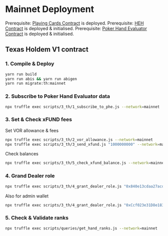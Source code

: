 # Mainnet Deployment

Prerequisite: [Playing Cards Contract](./1.playing_cards.md) is deployed.
Prerequisite: [HEH Contract](./2.heh.md) is deployed & initialised.
Prerequisite: [Poker Hand Evaluator Contract](./3.poker_hand_evaluator.md) is deployed & initialised.

## Texas Holdem V1 contract

### 1. Compile & Deploy

```bash
yarn run build
yarn run abis && yarn run abigen
yarn run migrate:th:mainnet
```

### 2. Subscribe to Poker Hand Evaluator data

```bash
npx truffle exec scripts/3_th/1_subscribe_to_phe.js --network=mainnet
```

### 3. Set & Check xFUND fees

Set VOR allowance & fees

```bash
npx truffle exec scripts/3_th/2_vor_allowance.js --network=mainnet
npx truffle exec scripts/3_th/3_send_xfund.js "1000000000" --network=mainnet
```

Check balances

```bash
npx truffle exec scripts/3_th/5_check_xfund_balance.js --network=mainnet
```

### 4. Grand Dealer role

```bash
npx truffle exec scripts/3_th/4_grant_dealer_role.js "0x840e13cdaa27acdebb7a756f431ec06f7ee7eb0a" --network=mainnet
```

Also for admin wallet

```bash
npx truffle exec scripts/3_th/4_grant_dealer_role.js "0xCcf023e31D8e18327Cf593A821CA6a833CFF9F16" --network=mainnet
```

### 5. Check & Validate ranks

```bash
npx truffle exec scripts/queries/get_hand_ranks.js --network=mainnet
```
